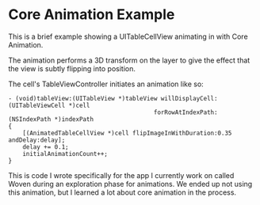 Core Animation Example
============

This is a brief example showing a UITableCellView animating in with Core Animation. 

The animation performs a 3D transform on the layer to give the effect that the
view is subtly flipping into position.

The cell's TableViewController initiates an animation like so: 

```
- (void)tableView:(UITableView *)tableView willDisplayCell:(UITableViewCell *)cell
                                         forRowAtIndexPath:(NSIndexPath *)indexPath
{
    [(AnimatedTableCellView *)cell flipImageInWithDuration:0.35 andDelay:delay];
    delay += 0.1;
    initialAnimationCount++;
}
```

This is code I wrote specifically for the app I currently work on called Woven during
an exploration phase for animations. We ended up not using this animation, but I learned
a lot about core animation in the process.